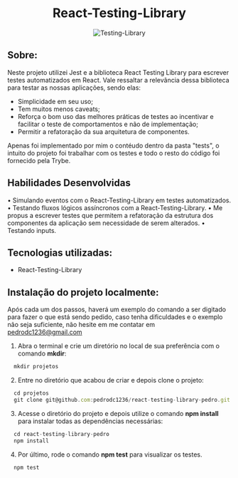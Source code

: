 <h1 align="center"> React-Testing-Library </h1>

 <div align="center">
 
 ![Testing-Library](https://img.shields.io/badge/-TestingLibrary-%23E33332?style=for-the-badge&logo=testing-library&logoColor=white)
 
</div>

<h2 align="left"> Sobre: </h2>

Neste projeto utilizei Jest e a biblioteca React Testing Library para escrever testes automatizados em React. Vale ressaltar a relevância dessa biblioteca para testar as nossas aplicações, sendo elas: 

 - Simplicidade em seu uso;
 - Tem muitos menos caveats;
 - Reforça o bom uso das melhores práticas de testes ao incentivar e facilitar o teste de comportamentos e não de implementação;
 - Permitir a refatoração da sua arquitetura de componentes.

 Apenas foi implementado por mim o contéudo dentro da pasta "tests", o intuito do projeto foi trabalhar com os testes e todo o resto do código foi fornecido pela Trybe.

## Habilidades Desenvolvidas

 • Simulando eventos com o React-Testing-Library em testes automatizados.
 • Testando fluxos lógicos assíncronos com a React-Testing-Library.
 • Me propus a escrever testes que permitem a refatoração da estrutura dos componentes da aplicação sem necessidade de serem alterados.
 • Testando inputs.
 
## Tecnologias utilizadas:
- React-Testing-Library 

## Instalação do projeto localmente:
 
Após cada um dos passos, haverá um exemplo do comando a ser digitado para fazer o que está sendo pedido, caso tenha dificuldades e o exemplo não seja suficiente, não hesite em me contatar em pedrodc1236@gmail.com

1. Abra o terminal e crie um diretório no local de sua preferência com o comando **mkdir**:
```javascript
  mkdir projetos
```

2. Entre no diretório que acabou de criar e depois clone o projeto:
```javascript
  cd projetos
  git clone git@github.com:pedrodc1236/react-testing-library-pedro.git
```

3. Acesse o diretório do projeto e depois utilize o comando **npm install** para instalar todas as dependências necessárias:
```javascript
  cd react-testing-library-pedro
  npm install
```

4. Por último, rode o comando **npm test** para visualizar os testes.

```javascript
  npm test
```
